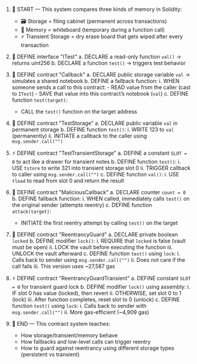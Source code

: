 1. 🏁 START — This system compares three kinds of memory in Solidity:

   - 🗃️ Storage = filing cabinet (permanent across transactions)
   - 🧽 Memory = whiteboard (temporary during a function call)
   - ⚡ Transient Storage = dry erase board that gets wiped after every transaction

2. 🧩 DEFINE interface "ITest"
   a. DECLARE a read-only function `val()` → returns uint256
   b. DECLARE a function `test()` → triggers test behavior

3. 🧪 DEFINE contract "Callback"
   a. DECLARE public storage variable `val` → simulates a shared notebook
   b. DEFINE a fallback function:
   i. WHEN someone sends a call to this contract: - READ value from the caller (cast to `ITest`) - SAVE that value into this contract’s notebook (`val`)
   c. DEFINE function `test(target)`:

   - CALL the `test()` function on the target address

4. 🧬 DEFINE contract "TestStorage"
   a. DECLARE public variable `val` in permanent storage
   b. DEFINE function `test()`:
   i. WRITE 123 to `val` (permanently)
   ii. INITIATE a callback to the caller using `msg.sender.call("")`

5. ⚡ DEFINE contract "TestTransientStorage"
   a. DEFINE a constant `SLOT = 0` to act like a drawer for transient notes
   b. DEFINE function `test()`:
   i. USE `tstore` to write 321 into transient storage slot 0
   ii. TRIGGER callback to caller using `msg.sender.call("")`
   c. DEFINE function `val()`:
   i. USE `tload` to read from slot 0 and return the result

6. 🧨 DEFINE contract "MaliciousCallback"
   a. DECLARE counter `count = 0`
   b. DEFINE fallback function:
   i. WHEN called, immediately calls `test()` on the original sender (attempts reentry)
   c. DEFINE function `attack(target)`:

   - INITIATE the first reentry attempt by calling `test()` on the target

7. 🔐 DEFINE contract "ReentrancyGuard"
   a. DECLARE private boolean `locked`
   b. DEFINE modifier `lock()`:
   i. REQUIRE that `locked` is false (vault must be open)
   ii. LOCK the vault before executing the function
   iii. UNLOCK the vault afterward
   c. DEFINE function `test()` using `lock`:
   i. Calls back to sender using `msg.sender.call("")`
   ii. Does not care if the call fails
   iii. This version uses ~27,587 gas

8. ⚡ DEFINE contract "ReentrancyGuardTransient"
   a. DEFINE constant `SLOT = 0` for transient guard lock
   b. DEFINE modifier `lock()` using assembly:
   i. IF slot 0 has value (locked), then revert
   ii. OTHERWISE, set slot 0 to 1 (lock)
   iii. After function completes, reset slot to 0 (unlock)
   c. DEFINE function `test()` using `lock`:
   i. Calls back to sender with `msg.sender.call("")`
   ii. More gas-efficient (~4,909 gas)

9. 🏁 END — This contract system teaches:
   - How storage/transient/memory behave
   - How fallbacks and low-level calls can trigger reentry
   - How to guard against reentrancy using different storage types (persistent vs transient)
